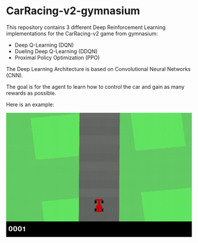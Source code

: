 # CarRacing-v2-gymnasium

This repository contains 3 different Deep Reinforcement Learning implementations for the CarRacing-v2 game from gymnasium:
* Deep Q-Learning (DQN)
* Dueling Deep Q-Learning (DDQN)
* Proximal Policy Optimization (PPO)

The Deep Learning Architecture is based on Convolutional Neural Networks (CNN).

The goal is for the agent to learn how to control the car and gain as many rewards as possible.

Here is an example:

![Alt Text](https://github.com/itsMyrto/CarRacing-v2-gymnasium/blob/main/CarRacing.gif)
